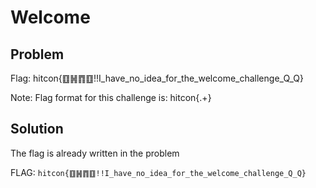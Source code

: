 # Welcome

## Problem

Flag: hitcon{䷚䷽䷓䷚!!I_have_no_idea_for_the_welcome_challenge_Q_Q}

Note: Flag format for this challenge is: hitcon{.+}

## Solution

The flag is already written in the problem

FLAG: `hitcon{䷚䷽䷓䷚!!I_have_no_idea_for_the_welcome_challenge_Q_Q}`